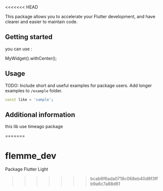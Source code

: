 <<<<<<< HEAD
<!-- 
This README describes the package. If you publish this package to pub.dev,
this README's contents appear on the landing page for your package.

For information about how to write a good package README, see the guide for
[writing package pages](https://dart.dev/guides/libraries/writing-package-pages). 

For general information about developing packages, see the Dart guide for
[creating packages](https://dart.dev/guides/libraries/create-library-packages)
and the Flutter guide for
[developing packages and plugins](https://flutter.dev/developing-packages). 
-->

This package allows you to accelerate your Flutter development, and have clearer and easier to maintain code.


## Getting started

you can use  : 

MyWidget().withCenter();


## Usage

TODO: Include short and useful examples for package users. Add longer examples
to `/example` folder. 

```dart
const like = 'sample';
```

## Additional information

this lib use timeago package


=======
# flemme_dev
Package Flutter Light
>>>>>>> bcab6f6ada0718c068eb40d8f3ffb9a6c7a88d61
